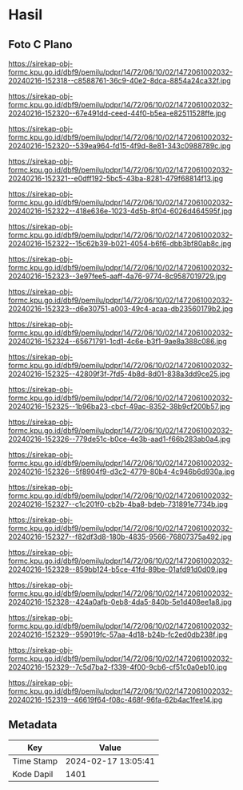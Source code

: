 # Hasil

## Foto C Plano

https://sirekap-obj-formc.kpu.go.id/dbf9/pemilu/pdpr/14/72/06/10/02/1472061002032-20240216-152318--c8588761-36c9-40e2-8dca-8854a24ca32f.jpg

https://sirekap-obj-formc.kpu.go.id/dbf9/pemilu/pdpr/14/72/06/10/02/1472061002032-20240216-152320--67e491dd-ceed-44f0-b5ea-e82511528ffe.jpg

https://sirekap-obj-formc.kpu.go.id/dbf9/pemilu/pdpr/14/72/06/10/02/1472061002032-20240216-152320--539ea964-fd15-4f9d-8e81-343c0988789c.jpg

https://sirekap-obj-formc.kpu.go.id/dbf9/pemilu/pdpr/14/72/06/10/02/1472061002032-20240216-152321--e0dff192-5bc5-43ba-8281-479f68814f13.jpg

https://sirekap-obj-formc.kpu.go.id/dbf9/pemilu/pdpr/14/72/06/10/02/1472061002032-20240216-152322--418e636e-1023-4d5b-8f04-6026d464595f.jpg

https://sirekap-obj-formc.kpu.go.id/dbf9/pemilu/pdpr/14/72/06/10/02/1472061002032-20240216-152322--15c62b39-b021-4054-b6f6-dbb3bf80ab8c.jpg

https://sirekap-obj-formc.kpu.go.id/dbf9/pemilu/pdpr/14/72/06/10/02/1472061002032-20240216-152323--3e97fee5-aaff-4a76-9774-8c9587019729.jpg

https://sirekap-obj-formc.kpu.go.id/dbf9/pemilu/pdpr/14/72/06/10/02/1472061002032-20240216-152323--d6e30751-a003-49c4-acaa-db23560179b2.jpg

https://sirekap-obj-formc.kpu.go.id/dbf9/pemilu/pdpr/14/72/06/10/02/1472061002032-20240216-152324--65671791-1cd1-4c6e-b3f1-9ae8a388c086.jpg

https://sirekap-obj-formc.kpu.go.id/dbf9/pemilu/pdpr/14/72/06/10/02/1472061002032-20240216-152325--42809f3f-7fd5-4b8d-8d01-838a3dd9ce25.jpg

https://sirekap-obj-formc.kpu.go.id/dbf9/pemilu/pdpr/14/72/06/10/02/1472061002032-20240216-152325--1b96ba23-cbcf-49ac-8352-38b9cf200b57.jpg

https://sirekap-obj-formc.kpu.go.id/dbf9/pemilu/pdpr/14/72/06/10/02/1472061002032-20240216-152326--779de51c-b0ce-4e3b-aad1-f66b283ab0a4.jpg

https://sirekap-obj-formc.kpu.go.id/dbf9/pemilu/pdpr/14/72/06/10/02/1472061002032-20240216-152326--5f8904f9-d3c2-4779-80b4-4c946b6d930a.jpg

https://sirekap-obj-formc.kpu.go.id/dbf9/pemilu/pdpr/14/72/06/10/02/1472061002032-20240216-152327--c1c201f0-cb2b-4ba8-bdeb-731891e7734b.jpg

https://sirekap-obj-formc.kpu.go.id/dbf9/pemilu/pdpr/14/72/06/10/02/1472061002032-20240216-152327--f82df3d8-180b-4835-9566-76807375a492.jpg

https://sirekap-obj-formc.kpu.go.id/dbf9/pemilu/pdpr/14/72/06/10/02/1472061002032-20240216-152328--859bb124-b5ce-41fd-89be-01afd91d0d09.jpg

https://sirekap-obj-formc.kpu.go.id/dbf9/pemilu/pdpr/14/72/06/10/02/1472061002032-20240216-152328--424a0afb-0eb8-4da5-840b-5e1d408ee1a8.jpg

https://sirekap-obj-formc.kpu.go.id/dbf9/pemilu/pdpr/14/72/06/10/02/1472061002032-20240216-152329--959019fc-57aa-4d18-b24b-fc2ed0db238f.jpg

https://sirekap-obj-formc.kpu.go.id/dbf9/pemilu/pdpr/14/72/06/10/02/1472061002032-20240216-152329--7c5d7ba2-f339-4f00-9cb6-cf51c0a0eb10.jpg

https://sirekap-obj-formc.kpu.go.id/dbf9/pemilu/pdpr/14/72/06/10/02/1472061002032-20240216-152319--46619f64-f08c-468f-96fa-62b4ac1fee14.jpg


## Metadata

| Key        | Value               |
| ---------- | ------------------- |
| Time Stamp | 2024-02-17 13:05:41 |
| Kode Dapil | 1401                |



